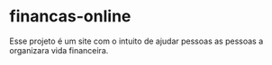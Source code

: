 # financas-online
Esse projeto é um site com o intuito de ajudar pessoas as pessoas a organizara vida financeira.
